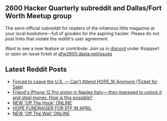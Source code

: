 ## 2600 Hacker Quarterly subreddit and Dallas/Fort Worth Meetup group
The semi-official subreddit for readers of the infamous little magazine at your local bookstore--full of goodies for the aspiring hacker. Please do not post links that violate the reddit's user agreement.

Want to see a new feature or contribute: 
Join us in [discord](https://dfw2600.dapla.net/chat) under #support or open an issue ticket at [dfw2600.dapla.net/issues](https://dfw2600.dapla.net/issues)

## Latest Reddit Posts
<!-- BLOG-POST-LIST:START -->
- [Forced to Leave the U.S. — Can’t Attend HOPE_16 Anymore (Ticket for Sale)](https://www.reddit.com/r/2600/comments/1jqvwiq/forced_to_leave_the_us_cant_attend_hope_16/)
- [Friend's iPhone 12 Pro stolen in Naples Italy— they managed to unlock it and steal money. How is this possible?](https://www.reddit.com/r/2600/comments/1jqtgfn/friends_iphone_12_pro_stolen_in_naples_italy_they/)
- [NEW 'Off The Hook' ONLINE](https://2600.com/hook/02-04-2025)
- [HOPE FUNDRAISER FOR EFF IN APRIL](https://2600.com/content/hope-fundraiser-eff-april)
- [NEW 'Off The Wall' ONLINE](https://2600.com/wall/01-04-2025)
<!-- BLOG-POST-LIST:END -->
